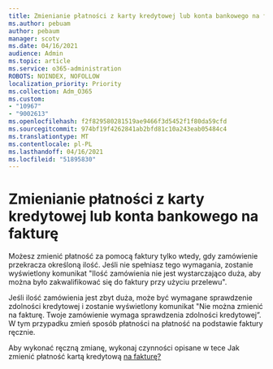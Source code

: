 ```yaml
---
title: Zmienianie płatności z karty kredytowej lub konta bankowego na fakturę
ms.author: pebuam
author: pebaum
manager: scotv
ms.date: 04/16/2021
audience: Admin
ms.topic: article
ms.service: o365-administration
ROBOTS: NOINDEX, NOFOLLOW
localization_priority: Priority
ms.collection: Adm_O365
ms.custom:
- "10967"
- "9002613"
ms.openlocfilehash: f2f829580281519ae9466f3d5452f1f80da59cfd
ms.sourcegitcommit: 974bf19f4262841ab2bfd81c10a243eab05484c4
ms.translationtype: MT
ms.contentlocale: pl-PL
ms.lasthandoff: 04/16/2021
ms.locfileid: "51895830"
---
```

# <a name="change-from-credit-card-or-bank-account-payments-to-invoice"></a>Zmienianie płatności z karty kredytowej lub konta bankowego na fakturę

Możesz zmienić płatność za pomocą faktury tylko wtedy, gdy zamówienie przekracza określoną ilość. Jeśli nie spełniasz tego wymagania, zostanie wyświetlony komunikat "Ilość zamówienia nie jest wystarczająco duża, aby można było zakwalifikować się do faktury przy użyciu przelewu". 

Jeśli ilość zamówienia jest zbyt duża, może być wymagane sprawdzenie zdolności kredytowej i zostanie wyświetlony komunikat "Nie można zmienić na fakturę. Twoje zamówienie wymaga sprawdzenia zdolności kredytowej”. W tym przypadku zmień sposób płatności na płatność na podstawie faktury ręcznie. 

Aby wykonać ręczną zmianę, wykonaj czynności opisane w tece Jak zmienić płatność kartą kredytową [na fakturę?](https://docs.microsoft.com/alchemyinsights/how-do-i-change-from-credit-card-payments-to-invoice)